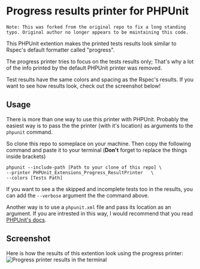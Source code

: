 Progress results printer for PHPUnit
====================================

    Note: This was forked from the original repo to fix a long standing
    typo. Original author no longer appears to be maintaining this code.

This PHPUnit extention makes the printed tests results look similar to
Rspec's default formatter called "progress".

The progress printer tries to focus on the tests results only; That's why
a lot of the info printed by the default PHPUnit printer was removed.

Test results have the same colors and spacing as the Rspec's results.
If you want to see how results look, check out the screenshot below!


Usage
-----

There is more than one way to use this printer with PHPUnit. Probably
the easiest way is to pass the the printer (with it's location) as 
arguments to the `phpunit` command.

So clone this repo to someplace on your machine. Then copy the following
command and paste it to your terminal
(**Don't** forget to replace the things inside brackets)

    phpunit --include-path [Path to your clone of this repo] \
    --printer PHPUnit_Extensions_Progress_ResultPrinter   \
    --colors [Tests Path]

If you want to see a the skipped and incomplete tests too in the results,
you can add the `--verbose` argument the the command above.

Another way is to use a `phpunit.xml` file and pass its location as an argument.
If you are intrested in this way, I would recommend that you read [PHPUnit's
docs][docs].


Screenshot
----------

Here is how the results of this extention look using the progress printer:
![Progress printer results in the terminal][shot]

[docs]:http://www.phpunit.de/manual/current/en/index.html
[shot]:https://github.com/Maher4Ever/phpunit-progress/raw/master/screenshot.png
